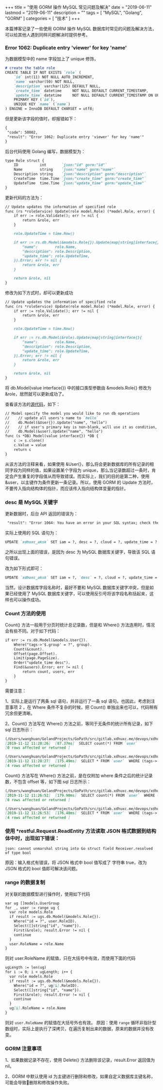 +++
title = "使用 GORM 操作 MySQL 常见问题及解决"
date = "2019-06-11"
lastmod = "2019-06-11"
description = ""
tags = [
    "MySQL",
    "Golang",
    "GORM"
]
categories = [
    "技术"
]
+++

本篇博客记录了一些使用 GORM 操作 MySQL 数据库时常见的问题及解决方法，可以给其他人遇到同样问题解决时提供参考。

<!--more-->

### Error 1062: Duplicate entry 'viewer' for key 'name'
为数据模型中的 name 字段加上了 unique 修饰，
```markdown
# create the table role
CREATE TABLE IF NOT EXISTS `role` (
    `id` int(11) NOT NULL AUTO_INCREMENT,
    `name` varchar(50) NOT NULL,
    `description` varchar(125) DEFAULT NULL,
    `create_time` datetime     NOT NULL DEFAULT CURRENT_TIMESTAMP,
    `update_time` datetime     NOT NULL DEFAULT CURRENT_TIMESTAMP ON UPDATE CURRENT_TIMESTAMP,
    PRIMARY KEY (`id`),
    UNIQUE KEY `name` (`name`)
) ENGINE = InnoDB DEFAULT CHARSET = utf8;
```
但是更新该字段的值时，却报错如下：
```markdown
{
 "code": 50002,
 "result": "Error 1062: Duplicate entry 'viewer' for key 'name'"
}
```
后台代码使用 Golang 编写，数据模型为：
```markdown
type Role struct {
	ID          int       `json:"id" gorm:"id"`
	Name        string    `json:"name" gorm:"name"`
	Description string    `json:"description" gorm:"description"`
	CreateTime  time.Time `json:"create_time" gorm:"create_time"`
	UpdateTime  time.Time `json:"update_time" gorm:"update_time"`
}
```
更新代码的方法为：
```markdown
// Update updates the information of specified role
func (rs *roleService) Update(role model.Role) (*model.Role, error) {
	if err := role.Validate(); err != nil {
		return &role, err
	}

	role.UpdateTime = time.Now()

	if err := rs.db.Model(&models.Role{}).Update(map[string]interface{}{
		"name":        role.Name,
		"description": role.Description,
		"update_time": role.UpdateTime,
	}).Error; err != nil {
		return &role, err
	}

	return &role, nil
}
```
修改为如下方式时，却可以更新成功
```markdown
// Update updates the information of specified role
func (rs *roleService) Update(role model.Role) (*model.Role, error) {
	if err := role.Validate(); err != nil {
		return &role, err
	}

	role.UpdateTime = time.Now()

	if err := rs.db.Model(&role).Update(map[string]interface{}{
		"name":        role.Name,
		"description": role.Description,
		"update_time": role.UpdateTime,
	}).Error; err != nil {
		return &role, err
	}

	return &role, nil
}
```
将 db.Model(value interface{}) 中的接口类型参数由 &models.Role{} 修改为 &role，居然就可以更新成功了。

查看该方法的[源代码](https://github.com/jinzhu/gorm/main.go)，如下：
```markdown
// Model specify the model you would like to run db operations
//    // update all users's name to `hello`
//    db.Model(&User{}).Update("name", "hello")
//    // if user's primary key is non-blank, will use it as condition, then will only update the user's name to `hello`
//    db.Model(&user).Update("name", "hello")
func (s *DB) Model(value interface{}) *DB {
	c := s.clone()
	c.Value = value
	return c
}
```
从该方法的注释来看，如果使用 &User{}，那么将会更新数据库的所有记录的相同字段为同样的值，如果设置某个字段为 unique，那么当记录数超过一条时，肯定会产生重复的字段值从而导致错误。而实际上，我们的目的是第二种，使用 &user，以主键作为条件更新一条记录。所以，使用 GORM 的 Update 方法时，不要传入指向结构体的指针，而应该传入指向结构体变量的指针。

### desc 是 MySQL 关键字
更新数据时，后台 API 返回的错误为：
```markdown
 "result": "Error 1064: You have an error in your SQL syntax; check the manual that corresponds to your MySQL server version for the right syntax to use near 'desc = ?, cloud = ?, update_time = ? WHERE id = ?' at line 1"
```
实际上使用的 SQL 语句为：
```markdown
UPDATE `xdhuxc_aksk` SET iam = ?, desc = ?, cloud = ?, update_time = ? WHERE id = ?", g.Iam, g.Desc, g.Cloud, g.UpdateTime, g.ID
```
之所以出现上面的错误，是因为 desc 为 MySQL 数据库关键字，导致该 SQL 语句错误。

改为如下形式即可：
```markdown
UPDATE `xdhuxc_aksk` SET iam = ?, `desc` = ?, cloud = ?, update_time = ? WHERE id = ?", g.Iam, g.Desc, g.Cloud, g.UpdateTime, g.ID
```

当然，设计数据库字段名称时，最好不要和 MySQL 数据库关键字冲突，但是如果已经使用了 MySQL 数据库关键字，可以使用反引号将该字段名称括起来，这样也可以操作成功。

### Count 方法的使用

Count() 方法一般用于分页时统计总记录数，但是和 Where() 方法连用时，情况会有些不同。对于如下代码：
```markdown
if err := rs.db.Model(&models.User{}).
    Where("tags->'$.group' = ?", group).
    Count(&count).
    Offset(page.Offset).
    Limit(page.PageSize).
    Order("update_time desc").
    Find(&users).Error; err != nil {
        return count, users, err
    }
}
```
需要注意：

1、实际上是运行了两条 sql 语句，并非运行了一条 sql 语句。也因此，考虑到注意事项 2 ，在 Where 条件不复杂的时候，把 Count() 单独出来也可以，代码稍有冗余但更清晰。

2、Count() 方法写在 Where() 方法之前，等同于无条件的统计所有记录，如下 sql 日志所示：
```markdown
(/Users/wanghuan/GolandProjects/GoPath/src/gitlab.xdhuxc.me/devops/xdhuxc/src/service/user.go:38) 
[2019-11-12 11:28:26]  [87.37ms]  SELECT count(*) FROM `user`    
[0 rows affected or returned ] 

(/Users/wanghuan/GolandProjects/GoPath/src/gitlab.xdhuxc.me/devops/xdhuxc/src/service/user.go:43) 
[2019-11-12 11:28:27]  [175.49ms]  SELECT * FROM `user`  WHERE (tags->'$.group' = 'Math') ORDER BY update_time desc LIMIT 10 OFFSET 0  
[4 rows affected or returned ] 
``` 
Count() 方法写在 Where() 方法之前，是在仅附加 where 条件之后的统计记录数，不包含 offset 等，如下图 sql 日志所示：
```markdown
(/Users/wanghuan/GolandProjects/GoPath/src/gitlab.xdhuxc.me/devops/xdhuxc/src/service/user.go:39) 
[2019-11-12 11:26:52]  [179.90ms]  SELECT count(*) FROM `user`  WHERE (tags->'$.group' = 'Math')  
[0 rows affected or returned ] 

(/Users/wanghuan/GolandProjects/GoPath/src/gitlab.xdhuxc.me/devops/xdhuxc/src/service/user.go:43)
[2019-11-12 11:26:53]  [176.48ms]  SELECT * FROM `user`  WHERE (tags->'$.group' = 'Math') ORDER BY update_time desc LIMIT 10 OFFSET 0  
[4 rows affected or returned ] 
```

### 使用 *restful.Request.ReadEntity 方法读取 JSON 格式数据到结构体中时，出现如下错误：
```angular2html
json: cannot unmarshal string into Go struct field Receiver.resolved of type bool
```
原因：输入格式有错误，将 JSON 格式中 bool 值写成了 字符串 true，改为 JSON 格式的 bool 值即可解决该问题。

### range 的数据复制

对关联的数据模型进行操作时，使用如下代码
```markdown
var ug []models.UserGroup
for _, user := range ug {
  var role models.Role
  if result := ugs.db.Model(&models.Role{}).
    Where("id = ?", user.RoleID).
    Select([]string{"id", "name"}).
    First(&role); result.Error != nil {
    continue
  }
  user.RoleName = role.Name
}
```
则对 user.RoleName 的赋值，只在大括号中有效，而使用下面的代码
```markdown
ugLength := len(ug)
for i := 0; i < ugLength; i++ {
  var role models.Role
  if result := ugs.db.Model(&models.Role{}).
    Where("id = ?", ug[i].RoleID).
    Select([]string{"id", "name"}).
    First(&role); result.Error != nil {
    continue
  }
  ug[i].RoleName = role.Name
}
```
则对 `user.RoleName` 的赋值在大括号外也有效。
原因：使用 `range` 循环非指针型数组时，实际上是执行了深拷贝，在遍历复制出来的数据，原来的数据并没有改变。


### GORM 注意事项

1、如果数据记录不存在，使用 Delete() 方法删除该记录，result.Error 返回值为 nil。

2、GORM 中默认使用 id 为主键进行删除和修改，如果自定义数据库主键名称，可能会导致删除和修改操作失败。
